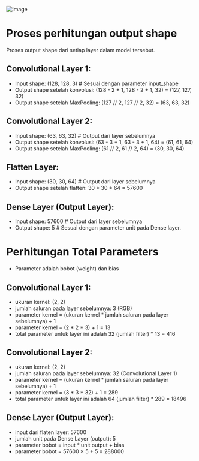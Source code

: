 ![image](https://github.com/husfuu/cnn-sasirangan/assets/70875733/92db1239-843e-416f-8a1b-277a7ebf57bd)


# Proses perhitungan output shape
Proses output shape dari setiap layer dalam model tersebut.
## Convolutional Layer 1:
* Input shape: (128, 128, 3) # Sesuai dengan parameter input_shape
* Output shape setelah konvolusi: (128 - 2 + 1, 128 - 2 + 1, 32) = (127, 127, 32)
* Output shape setelah MaxPooling: (127 // 2, 127 // 2, 32) = (63, 63, 32)

## Convolutional Layer 2:
* Input shape: (63, 63, 32) # Output dari layer sebelumnya
* Output shape setelah konvolusi: (63 - 3 + 1, 63 - 3 + 1, 64) = (61, 61, 64)
* Output shape setelah MaxPooling: (61 // 2, 61 // 2, 64) = (30, 30, 64)

## Flatten Layer:
* Input shape: (30, 30, 64) # Output dari layer sebelumnya
* Output shape setelah flatten: 30 * 30 * 64 = 57600

## Dense Layer (Output Layer):
* Input shape: 57600 # Output dari layer sebelumnya
* Output shape: 5 # Sesuai dengan parameter unit pada Dense layer.

# Perhitungan Total Parameters
- Parameter adalah bobot (weight) dan bias

## Convolutional Layer 1:
- ukuran kernel: (2, 2)
- jumlah saluran pada layer sebelumnya: 3 (RGB)
- parameter kernel = (ukuran kernel * jumlah saluran pada layer sebelumnya) + 1
- parameter kernel = (2 * 2 * 3) + 1 = 13
- total parameter untuk layer ini adalah 32 (jumlah filter) * 13 = 416

## Convolutional Layer 2:
- ukuran kernel: (2, 2)
- jumlah saluran pada layer sebelumnya: 32 (Convolutional Layer 1)
- parameter kernel = (ukuran kernel * jumlah saluran pada layer sebelumnya) + 1
- parameter kernel = (3 * 3 * 32) + 1 = 289
- total parameter untuk layer ini adalah 64 (jumlah filter) * 289 = 18496

## Dense Layer (Output Layer):
- input dari flaten layer: 57600
- jumlah unit pada Dense Layer (output): 5
- parameter bobot = input * unit output + bias
- parameter bobot = 57600 × 5 + 5 = 288000

